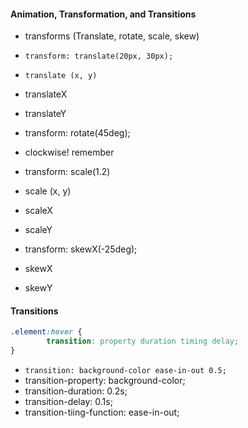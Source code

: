 #### Animation, Transformation, and Transitions

- transforms (Translate, rotate, scale, skew)
- `transform: translate(20px, 30px);`
- `translate (x, y)`
- translateX
- translateY

- transform: rotate(45deg);
- clockwise! remember

- transform: scale(1.2)
- scale (x, y)
- scaleX
- scaleY

- transform: skewX(-25deg);
- skewX
- skewY

#### Transitions

```css
.element:hover {
		transition: property duration timing delay;
}
```

- `transition: background-color ease-in-out 0.5;`
- transition-property: background-color;
- transition-duration: 0.2s;
- transition-delay: 0.1s;
- transition-tiing-function: ease-in-out;
